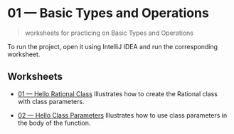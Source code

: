 # 01 &mdash; Basic Types and Operations
> worksheets for practicing on Basic Types and Operations

To run the project, open it using IntelliJ IDEA and run the corresponding worksheet.

## Worksheets
+ [01 &mdash; Hello Rational Class](./01-rational-class.sc)
Illustrates how to create the Rational class with class parameters.

+ [02 &mdash; Hello Class Parameters](./02-hello-class-parameters.sc)
Illustrates how to use class parameters in the body of the function.
